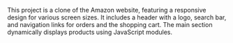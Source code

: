 This project is a clone of the Amazon website, featuring a responsive design for various screen sizes. 
It includes a header with a logo, search bar, and navigation links for orders and the shopping cart. 
The main section dynamically displays products using JavaScript modules.
